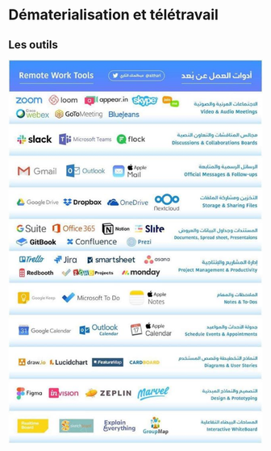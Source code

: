 # Dématerialisation et télétravail

## Les outils

![Ourtils](../.gitbook/assets/image%20%282%29.png)

